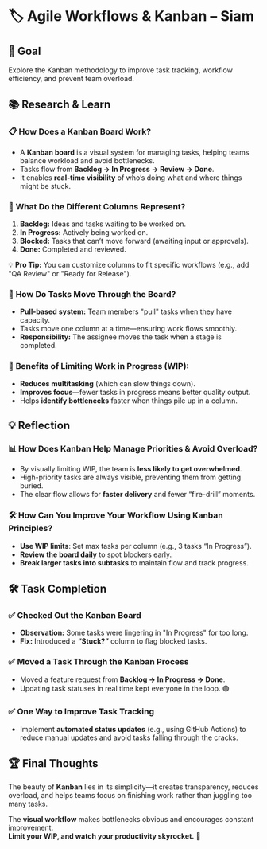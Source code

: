 # 🏷️ Agile Workflows & Kanban – Siam

## 🎯 **Goal**
Explore the Kanban methodology to improve task tracking, workflow efficiency, and prevent team overload.

## 📚 **Research & Learn**

### 📋 **How Does a Kanban Board Work?**
- A **Kanban board** is a visual system for managing tasks, helping teams balance workload and avoid bottlenecks.
- Tasks flow from **Backlog → In Progress → Review → Done**.
- It enables **real-time visibility** of who’s doing what and where things might be stuck.

### 🧱 **What Do the Different Columns Represent?**
1. **Backlog:** Ideas and tasks waiting to be worked on.
2. **In Progress:** Actively being worked on.
3. **Blocked:** Tasks that can’t move forward (awaiting input or approvals).
4. **Done:** Completed and reviewed.

💡 **Pro Tip:** You can customize columns to fit specific workflows (e.g., add "QA Review" or "Ready for Release").

### 🔄 **How Do Tasks Move Through the Board?**
- **Pull-based system:** Team members "pull" tasks when they have capacity.
- Tasks move one column at a time—ensuring work flows smoothly.
- **Responsibility:** The assignee moves the task when a stage is completed.

### 🧮 **Benefits of Limiting Work in Progress (WIP):**
- **Reduces multitasking** (which can slow things down).
- **Improves focus**—fewer tasks in progress means better quality output.
- Helps **identify bottlenecks** faster when things pile up in a column.

## 💡 **Reflection**

### 📊 **How Does Kanban Help Manage Priorities & Avoid Overload?**
- By visually limiting WIP, the team is **less likely to get overwhelmed**.
- High-priority tasks are always visible, preventing them from getting buried.
- The clear flow allows for **faster delivery** and fewer “fire-drill” moments.

### 🛠️ **How Can You Improve Your Workflow Using Kanban Principles?**
- **Use WIP limits**: Set max tasks per column (e.g., 3 tasks “In Progress”).
- **Review the board daily** to spot blockers early.
- **Break larger tasks into subtasks** to maintain flow and track progress.

## 🛠️ **Task Completion**

### ✅ **Checked Out the Kanban Board**
- **Observation:** Some tasks were lingering in "In Progress" for too long.
- **Fix:** Introduced a **“Stuck?”** column to flag blocked tasks.

### ✅ **Moved a Task Through the Kanban Process**
- Moved a feature request from **Backlog → In Progress → Done**.  
- Updating task statuses in real time kept everyone in the loop. 🟢

### ✅ **One Way to Improve Task Tracking**
- Implement **automated status updates** (e.g., using GitHub Actions) to reduce manual updates and avoid tasks falling through the cracks.

## 🏆 **Final Thoughts**
The beauty of **Kanban** lies in its simplicity—it creates transparency, reduces overload, and helps teams focus on finishing work rather than juggling too many tasks.

The **visual workflow** makes bottlenecks obvious and encourages constant improvement.  
**Limit your WIP, and watch your productivity skyrocket.** 🚀
